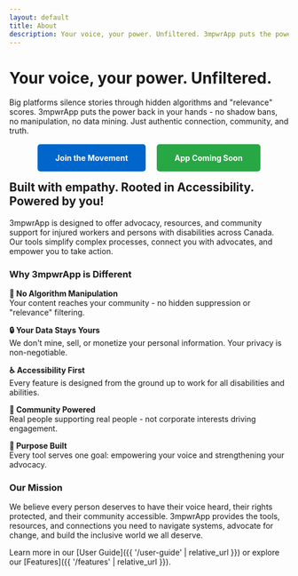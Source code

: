 ```yaml
---
layout: default
title: About
description: Your voice, your power. Unfiltered. 3mpwrApp puts the power back in your hands - no shadow bans, no manipulation, no data mining.
---
```


# Your voice, your power. Unfiltered.

Big platforms silence stories through hidden algorithms and "relevance" scores. 3mpwrApp puts the power back in your hands - no shadow bans, no manipulation, no data mining. Just authentic connection, community, and truth.

<div style="text-align: center; margin: 2rem 0;">
  <a href="{{ '/newsletter' | relative_url }}" class="btn btn-primary" style="margin: 0.5rem; padding: 1rem 2rem; background: #0066cc; color: white; text-decoration: none; border-radius: 5px; font-weight: bold;">Join the Movement</a>
  <a href="{{ '/beta' | relative_url }}" class="btn btn-secondary" style="margin: 0.5rem; padding: 1rem 2rem; background: #28a745; color: white; text-decoration: none; border-radius: 5px; font-weight: bold;">App Coming Soon</a>
</div>

## Built with empathy. Rooted in Accessibility. Powered by you!

3mpwrApp is designed to offer advocacy, resources, and community support for injured workers and persons with disabilities across Canada. Our tools simplify complex processes, connect you with advocates, and empower you to take action.

### Why 3mpwrApp is Different

**🚫 No Algorithm Manipulation**  
Your content reaches your community - no hidden suppression or "relevance" filtering.

**🔒 Your Data Stays Yours**  
We don't mine, sell, or monetize your personal information. Your privacy is non-negotiable.

**♿ Accessibility First**  
Every feature is designed from the ground up to work for all disabilities and abilities.

**🤝 Community Powered**  
Real people supporting real people - not corporate interests driving engagement.

**🎯 Purpose Built**  
Every tool serves one goal: empowering your voice and strengthening your advocacy.

### Our Mission

We believe every person deserves to have their voice heard, their rights protected, and their community accessible. 3mpwrApp provides the tools, resources, and connections you need to navigate systems, advocate for change, and build the inclusive world we all deserve.

Learn more in our [User Guide]({{ '/user-guide' | relative_url }}) or explore our [Features]({{ '/features' | relative_url }}).
